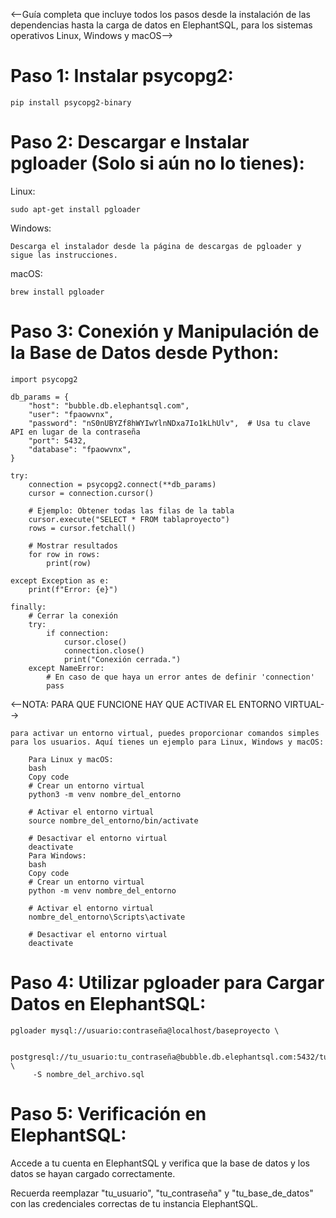 

<--Guía completa que incluye todos los pasos desde la instalación de las dependencias hasta la carga de datos en ElephantSQL, para los sistemas operativos Linux, Windows y macOS-->

# Paso 1: Instalar psycopg2:

    pip install psycopg2-binary

# Paso 2: Descargar e Instalar pgloader (Solo si aún no lo tienes):
    
Linux:
    
    sudo apt-get install pgloader

Windows:
    
    Descarga el instalador desde la página de descargas de pgloader y sigue las instrucciones.

macOS:

    brew install pgloader
    
    
# Paso 3: Conexión y Manipulación de la Base de Datos desde Python:

    import psycopg2

    db_params = {
        "host": "bubble.db.elephantsql.com",
        "user": "fpaowvnx",
        "password": "nS0nUBYZf8hWYIwYlnNDxa7Io1kLhUlv",  # Usa tu clave API en lugar de la contraseña
        "port": 5432,
        "database": "fpaowvnx",
    }

    try:
        connection = psycopg2.connect(**db_params)
        cursor = connection.cursor()

        # Ejemplo: Obtener todas las filas de la tabla
        cursor.execute("SELECT * FROM tablaproyecto")
        rows = cursor.fetchall()

        # Mostrar resultados
        for row in rows:
            print(row)

    except Exception as e:
        print(f"Error: {e}")

    finally:
        # Cerrar la conexión
        try:
            if connection:
                cursor.close()
                connection.close()
                print("Conexión cerrada.")
        except NameError:
            # En caso de que haya un error antes de definir 'connection'
            pass

<--NOTA: PARA QUE FUNCIONE HAY QUE ACTIVAR EL ENTORNO VIRTUAL-->

    para activar un entorno virtual, puedes proporcionar comandos simples para los usuarios. Aquí tienes un ejemplo para Linux, Windows y macOS:

        Para Linux y macOS:
        bash
        Copy code
        # Crear un entorno virtual
        python3 -m venv nombre_del_entorno

        # Activar el entorno virtual
        source nombre_del_entorno/bin/activate

        # Desactivar el entorno virtual
        deactivate
        Para Windows:
        bash
        Copy code
        # Crear un entorno virtual
        python -m venv nombre_del_entorno

        # Activar el entorno virtual
        nombre_del_entorno\Scripts\activate

        # Desactivar el entorno virtual
        deactivate


# Paso 4: Utilizar pgloader para Cargar Datos en ElephantSQL:

    pgloader mysql://usuario:contraseña@localhost/baseproyecto \

         postgresql://tu_usuario:tu_contraseña@bubble.db.elephantsql.com:5432/tu_base_de_datos \
         -S nombre_del_archivo.sql

# Paso 5: Verificación en ElephantSQL:

Accede a tu cuenta en ElephantSQL y verifica que la base de datos y los datos se hayan cargado correctamente.

Recuerda reemplazar "tu_usuario", "tu_contraseña" y "tu_base_de_datos" con las credenciales correctas de tu instancia ElephantSQL.